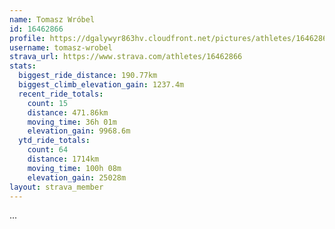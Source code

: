 ```yaml
---
name: Tomasz Wróbel
id: 16462866
profile: https://dgalywyr863hv.cloudfront.net/pictures/athletes/16462866/10169785/1/large.jpg
username: tomasz-wrobel
strava_url: https://www.strava.com/athletes/16462866
stats:
  biggest_ride_distance: 190.77km
  biggest_climb_elevation_gain: 1237.4m
  recent_ride_totals:
    count: 15
    distance: 471.86km
    moving_time: 36h 01m
    elevation_gain: 9968.6m
  ytd_ride_totals:
    count: 64
    distance: 1714km
    moving_time: 100h 08m
    elevation_gain: 25028m
layout: strava_member
--- 
```

...
